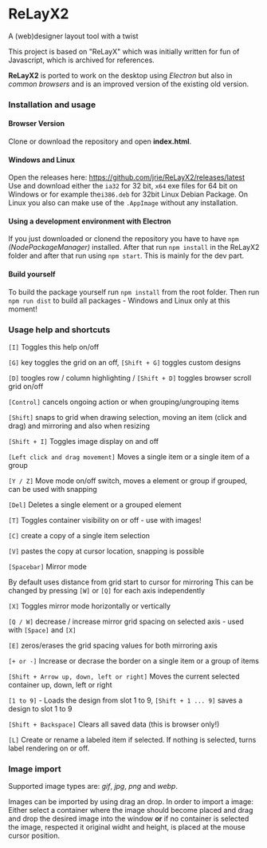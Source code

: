 # ReLayX2
A (web)designer layout tool with a twist

This project is based on "ReLayX" which was initially written for fun of Javascript, which is archived for references.

**ReLayX2** is ported to work on the desktop using *Electron* but also in *common browsers* and is an improved version of the existing old version.

### Installation and usage
#### Browser Version
Clone or download the repository and open **index.html**.

#### Windows and Linux
Open the releases here: https://github.com/jrie/ReLayX2/releases/latest  
Use and download either the `ia32` for 32 bit, `x64` exe files for 64 bit on Windows or for example the`i386.deb` for 32bit Linux Debian Package.
On Linux you also can make use of the `.AppImage` without any installation.

#### Using a development environment with Electron
If you just downloaded or clonend the repository you have to have `npm` *(NodePackageManager)* installed. After that run `npm install` in the ReLayX2 folder and after that run using `npm start`. This is mainly for the dev part.

#### Build yourself
To build the package yourself run `npm install` from the root folder. Then run `npm run dist` to build all packages - Windows and Linux only at this moment!

### Usage help and shortcuts

`[I]` Toggles this help on/off

`[G]` key toggles the grid on an off, `[Shift + G]` toggles custom designs

`[D]` toogles row / column highlighting / `[Shift + D]` toggles browser scroll grid on/off

`[Control]` cancels ongoing action or when grouping/ungrouping items

`[Shift]` snaps to grid when drawing selection, moving an item (click and drag) and mirroring and also when resizing

`[Shift + I]` Toggles image display on and off

`[Left click and drag movement]` Moves a single item or a single item of a group

`[Y / Z]` Move mode on/off switch, moves a element or group if grouped, can be used with snapping

`[Del]` Deletes a single element or a grouped element

`[T]` Toggles container visibility on or off - use with images!

`[C]` create a copy of a single item selection

`[V]` pastes the copy at cursor location, snapping is possible

`[Spacebar]` Mirror mode

By default uses distance from grid start to cursor for mirroring
This can be changed by pressing `[W]` or `[Q]` for each axis independently

`[X]` Toggles mirror mode horizontally or vertically

`[Q / W]` decrease / increase mirror grid spacing on selected axis - used with `[Space]` and `[X]`

`[E]` zeros/erases the grid spacing values for both mirroring axis

`[+ or -]` Increase or decrase the border on a single item or a group of items

`[Shift + Arrow up, down, left or right]` Moves the current selected container up, down, left or right

`[1 to 9]` - Loads the design from slot 1 to 9, `[Shift + 1 ... 9]` saves a design to slot 1 to 9

`[Shift + Backspace]` Clears all saved data (this is browser only!)

`[L]` Create or rename a labeled item if selected. If nothing is selected, turns label rendering on or off.

### Image import

Supported image types are: *gif*, *jpg*, *png* and *webp*.  

Images can be imported by using drag an drop. In order to import a image: Either select a container where the image should become placed and drag and drop the desired image into the window **or** if no container is selected the image, respected it original widht and height, is placed at the mouse cursor position.
